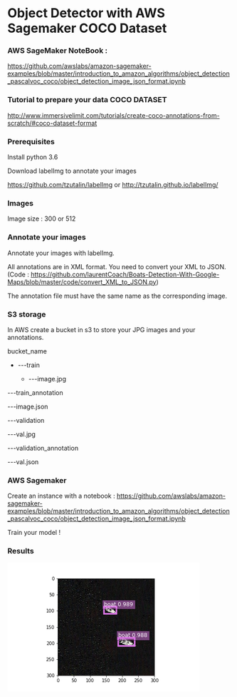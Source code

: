 # Object Detector with AWS Sagemaker COCO Dataset

### AWS SageMaker NoteBook :
https://github.com/awslabs/amazon-sagemaker-examples/blob/master/introduction_to_amazon_algorithms/object_detection_pascalvoc_coco/object_detection_image_json_format.ipynb

### Tutorial to prepare your data COCO DATASET
http://www.immersivelimit.com/tutorials/create-coco-annotations-from-scratch/#coco-dataset-format

### Prerequisites

Install python 3.6 

Download labelImg to annotate your images 

https://github.com/tzutalin/labelImg or http://tzutalin.github.io/labelImg/

### Images
Image size : 300 or 512

### Annotate your images
Annotate your images with labelImg.

All annotations are in XML format. You need to convert your XML to JSON. (Code : https://github.com/laurentCoach/Boats-Detection-With-Google-Maps/blob/master/code/convert_XML_to_JSON.py)

The annotation file must have the same name as the corresponding image.

### S3 storage
In AWS create a bucket in s3 to store your JPG images and your annotations.

bucket_name

- ---train

   - ---image.jpg 
   
---train_annotation

   ---image.json 
   
---validation

   ---val.jpg 
   
---validation_annotation

   ---val.json

### AWS Sagemaker
Create an instance with a notebook : https://github.com/awslabs/amazon-sagemaker-examples/blob/master/introduction_to_amazon_algorithms/object_detection_pascalvoc_coco/object_detection_image_json_format.ipynb

Train your model !

### Results
![Image of Yaktocat](https://github.com/laurentCoach/Boats-Detection-With-Google-Maps/blob/master/img/plot2.png)
